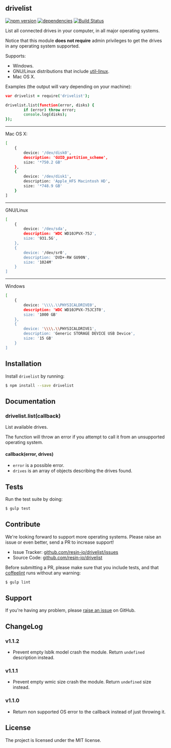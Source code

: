 drivelist
---------

[![npm version](https://badge.fury.io/js/drivelist.svg)](http://badge.fury.io/js/drivelist)
[![dependencies](https://david-dm.org/resin-io/drivelist.png)](https://david-dm.org/resin-io/drivelist.png)
[![Build Status](https://travis-ci.org/resin-io/drivelist.svg?branch=master)](https://travis-ci.org/resin-io/drivelist)

List all connected drives in your computer, in all major operating systems.

Notice that this module **does not require** admin privileges to get the drives in any operating system supported.

Supports:

- Windows.
- GNU/Linux distributions that include [util-linux](https://github.com/karelzak/util-linux).
- Mac OS X.

Examples (the output will vary depending on your machine):

```coffee
var drivelist = require('drivelist');

drivelist.list(function(error, disks) {
		if (error) throw error;
		console.log(disks);
});

```

***

Mac OS X:

```sh
[
	{
		device: '/dev/disk0',
		description: 'GUID_partition_scheme',
		size: '*750.2 GB'
	},
	{
		device: '/dev/disk1',
		description: 'Apple_HFS Macintosh HD',
		size: '*748.9 GB'
	}
]
```

***

GNU/Linux

```sh
[
	{
		device: '/dev/sda',
		description: 'WDC WD10JPVX-75J',
		size: '931.5G',
	},
	{
		device: '/dev/sr0',
		description: 'DVD+-RW GU90N',
		size: '1024M'
	}
]
```

***

Windows

```sh
[
	{
		device: '\\\\.\\PHYSICALDRIVE0',
		description: 'WDC WD10JPVX-75JC3T0',
		size: '1000 GB'
	},
	{
		device: '\\\\.\\PHYSICALDRIVE1',
		description: 'Generic STORAGE DEVICE USB Device',
		size: '15 GB'
	}
]
```

Installation
------------

Install `drivelist` by running:

```sh
$ npm install --save drivelist
```

Documentation
-------------

### drivelist.list(callback)

List available drives.

The function will throw an error if you attempt to call it from an unsupported operating system.

#### callback(error, drives)

- `error` is a possible error.
- `drives` is an array of objects describing the drives found.

Tests
-----

Run the test suite by doing:

```sh
$ gulp test
```

Contribute
----------

We're looking forward to support more operating systems. Please raise an issue or even better, send a PR to increase support!

- Issue Tracker: [github.com/resin-io/drivelist/issues](https://github.com/resin-io/drivelist/issues)
- Source Code: [github.com/resin-io/drivelist](https://github.com/resin-io/drivelist)

Before submitting a PR, please make sure that you include tests, and that [coffeelint](http://www.coffeelint.org/) runs without any warning:

```sh
$ gulp lint
```

Support
-------

If you're having any problem, please [raise an issue](https://github.com/resin-io/drivelist/issues/new) on GitHub.

ChangeLog
---------

### v1.1.2

- Prevent empty lsblk model crash the module. Return `undefined` description instead.

### v1.1.1

- Prevent empty wmic size crash the module. Return `undefined` size instead.

### v1.1.0

- Return non supported OS error to the callback instead of just throwing it.

License
-------

The project is licensed under the MIT license.
